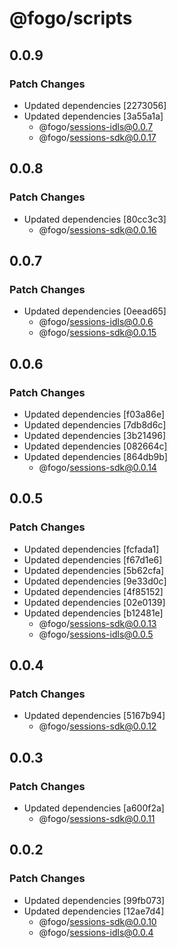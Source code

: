 # @fogo/scripts

## 0.0.9

### Patch Changes

- Updated dependencies [2273056]
- Updated dependencies [3a55a1a]
  - @fogo/sessions-idls@0.0.7
  - @fogo/sessions-sdk@0.0.17

## 0.0.8

### Patch Changes

- Updated dependencies [80cc3c3]
  - @fogo/sessions-sdk@0.0.16

## 0.0.7

### Patch Changes

- Updated dependencies [0eead65]
  - @fogo/sessions-idls@0.0.6
  - @fogo/sessions-sdk@0.0.15

## 0.0.6

### Patch Changes

- Updated dependencies [f03a86e]
- Updated dependencies [7db8d6c]
- Updated dependencies [3b21496]
- Updated dependencies [082664c]
- Updated dependencies [864db9b]
  - @fogo/sessions-sdk@0.0.14

## 0.0.5

### Patch Changes

- Updated dependencies [fcfada1]
- Updated dependencies [f67d1e6]
- Updated dependencies [5b62cfa]
- Updated dependencies [9e33d0c]
- Updated dependencies [4f85152]
- Updated dependencies [02e0139]
- Updated dependencies [b12481e]
  - @fogo/sessions-sdk@0.0.13
  - @fogo/sessions-idls@0.0.5

## 0.0.4

### Patch Changes

- Updated dependencies [5167b94]
  - @fogo/sessions-sdk@0.0.12

## 0.0.3

### Patch Changes

- Updated dependencies [a600f2a]
  - @fogo/sessions-sdk@0.0.11

## 0.0.2

### Patch Changes

- Updated dependencies [99fb073]
- Updated dependencies [12ae7d4]
  - @fogo/sessions-sdk@0.0.10
  - @fogo/sessions-idls@0.0.4
